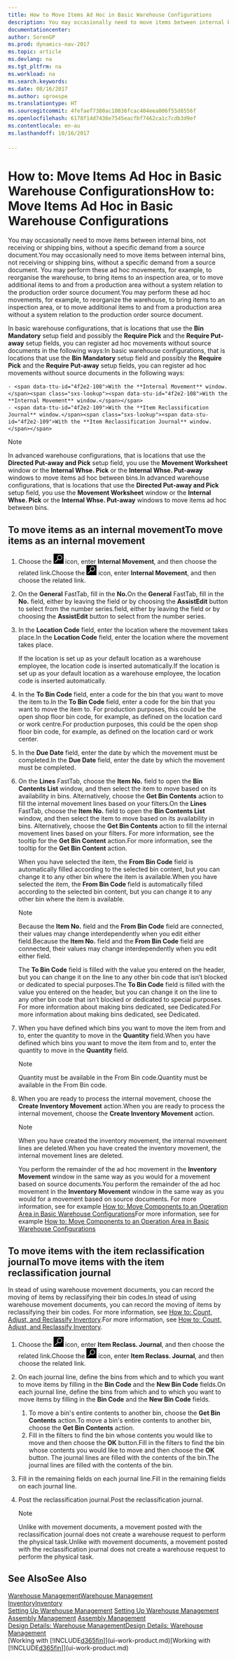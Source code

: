 ```yaml
---
title: How to Move Items Ad Hoc in Basic Warehouse Configurations
description: You may occasionally need to move items between internal bins, not receiving or shipping bins, without a specific demand from a source document. You may perform these ad hoc movements, for example, to reorganise the warehouse, to bring items to an inspection area, or to move additional items to and from a production area without a system relation to the production order source document.
documentationcenter: 
author: SorenGP
ms.prod: dynamics-nav-2017
ms.topic: article
ms.devlang: na
ms.tgt_pltfrm: na
ms.workload: na
ms.search.keywords: 
ms.date: 08/16/2017
ms.author: sgroespe
ms.translationtype: HT
ms.sourcegitcommit: 4fefaef7380ac10836fcac404eea006f55d8556f
ms.openlocfilehash: 6178f14d7436e7545eacfbf7462ca1c7cdb3d9ef
ms.contentlocale: en-au
ms.lasthandoff: 10/16/2017

---
```

# <a name="how-to-move-items-ad-hoc-in-basic-warehouse-configurations"></a><span data-ttu-id="4f2e2-104">How to: Move Items Ad Hoc in Basic Warehouse Configurations</span><span class="sxs-lookup"><span data-stu-id="4f2e2-104">How to: Move Items Ad Hoc in Basic Warehouse Configurations</span></span>
<span data-ttu-id="4f2e2-105">You may occasionally need to move items between internal bins, not receiving or shipping bins, without a specific demand from a source document.</span><span class="sxs-lookup"><span data-stu-id="4f2e2-105">You may occasionally need to move items between internal bins, not receiving or shipping bins, without a specific demand from a source document.</span></span> <span data-ttu-id="4f2e2-106">You may perform these ad hoc movements, for example, to reorganise the warehouse, to bring items to an inspection area, or to move additional items to and from a production area without a system relation to the production order source document.</span><span class="sxs-lookup"><span data-stu-id="4f2e2-106">You may perform these ad hoc movements, for example, to reorganize the warehouse, to bring items to an inspection area, or to move additional items to and from a production area without a system relation to the production order source document.</span></span>  

<span data-ttu-id="4f2e2-107">In basic warehouse configurations, that is locations that use the **Bin Mandatory** setup field and possibly the **Require Pick** and the **Require Put-away** setup fields, you can register ad hoc movements without source documents in the following ways:</span><span class="sxs-lookup"><span data-stu-id="4f2e2-107">In basic warehouse configurations, that is locations that use the **Bin Mandatory** setup field and possibly the **Require Pick** and the **Require Put-away** setup fields, you can register ad hoc movements without source documents in the following ways:</span></span>  

    - <span data-ttu-id="4f2e2-108">With the **Internal Movement** window.</span><span class="sxs-lookup"><span data-stu-id="4f2e2-108">With the **Internal Movement** window.</span></span>  
    - <span data-ttu-id="4f2e2-109">With the **Item Reclassification Journal** window.</span><span class="sxs-lookup"><span data-stu-id="4f2e2-109">With the **Item Reclassification Journal** window.</span></span>  

> [!NOTE]  
>  <span data-ttu-id="4f2e2-110">In advanced warehouse configurations, that is locations that use the **Directed Put-away and Pick** setup field, you use the **Movement Worksheet** window or the **Internal Whse. Pick** or the **Internal Whse. Put-away** windows to move items ad hoc between bins.</span><span class="sxs-lookup"><span data-stu-id="4f2e2-110">In advanced warehouse configurations, that is locations that use the **Directed Put-away and Pick** setup field, you use the **Movement Worksheet** window or the **Internal Whse. Pick** or the **Internal Whse. Put-away** windows to move items ad hoc between bins.</span></span>  

## <a name="to-move-items-as-an-internal-movement"></a><span data-ttu-id="4f2e2-111">To move items as an internal movement</span><span class="sxs-lookup"><span data-stu-id="4f2e2-111">To move items as an internal movement</span></span>  
1.  <span data-ttu-id="4f2e2-112">Choose the ![Search for Page or Report](media/ui-search/search_small.png "Search for Page or Report icon") icon, enter **Internal Movement**, and then choose the related link.</span><span class="sxs-lookup"><span data-stu-id="4f2e2-112">Choose the ![Search for Page or Report](media/ui-search/search_small.png "Search for Page or Report icon") icon, enter **Internal Movement**, and then choose the related link.</span></span>  
2.  <span data-ttu-id="4f2e2-113">On the **General** FastTab, fill in the **No.**</span><span class="sxs-lookup"><span data-stu-id="4f2e2-113">On the **General** FastTab, fill in the **No.**</span></span> <span data-ttu-id="4f2e2-114">field, either by leaving the field or by choosing the **AssistEdit** button to select from the number series.</span><span class="sxs-lookup"><span data-stu-id="4f2e2-114">field, either by leaving the field or by choosing the **AssistEdit** button to select from the number series.</span></span>  
3.  <span data-ttu-id="4f2e2-115">In the **Location Code** field, enter the location where the movement takes place.</span><span class="sxs-lookup"><span data-stu-id="4f2e2-115">In the **Location Code** field, enter the location where the movement takes place.</span></span>  

    <span data-ttu-id="4f2e2-116">If the location is set up as your default location as a warehouse employee, the location code is inserted automatically.</span><span class="sxs-lookup"><span data-stu-id="4f2e2-116">If the location is set up as your default location as a warehouse employee, the location code is inserted automatically.</span></span>  
4.  <span data-ttu-id="4f2e2-117">In the **To Bin Code** field, enter a code for the bin that you want to move the item to.</span><span class="sxs-lookup"><span data-stu-id="4f2e2-117">In the **To Bin Code** field, enter a code for the bin that you want to move the item to.</span></span> <span data-ttu-id="4f2e2-118">For production purposes, this could be the open shop floor bin code, for example, as defined on the location card or work centre.</span><span class="sxs-lookup"><span data-stu-id="4f2e2-118">For production purposes, this could be the open shop floor bin code, for example, as defined on the location card or work center.</span></span>  
5.  <span data-ttu-id="4f2e2-119">In the **Due Date** field, enter the date by which the movement must be completed.</span><span class="sxs-lookup"><span data-stu-id="4f2e2-119">In the **Due Date** field, enter the date by which the movement must be completed.</span></span>  
6.  <span data-ttu-id="4f2e2-120">On the **Lines** FastTab, choose the **Item No.** field to open the **Bin Contents List** window, and then select the item to move based on its availability in bins. Alternatively, choose the **Get Bin Contents** action to fill the internal movement lines based on your filters.</span><span class="sxs-lookup"><span data-stu-id="4f2e2-120">On the **Lines** FastTab, choose the **Item No.** field to open the **Bin Contents List** window, and then select the item to move based on its availability in bins. Alternatively, choose the **Get Bin Contents** action to fill the internal movement lines based on your filters.</span></span> <span data-ttu-id="4f2e2-121">For more information, see the tooltip for the **Get Bin Content** action.</span><span class="sxs-lookup"><span data-stu-id="4f2e2-121">For more information, see the tooltip for the **Get Bin Content** action.</span></span>   

    <span data-ttu-id="4f2e2-122">When you have selected the item, the **From Bin Code** field is automatically filled according to the selected bin content, but you can change it to any other bin where the item is available.</span><span class="sxs-lookup"><span data-stu-id="4f2e2-122">When you have selected the item, the **From Bin Code** field is automatically filled according to the selected bin content, but you can change it to any other bin where the item is available.</span></span>  

    > [!NOTE]  
    >  <span data-ttu-id="4f2e2-123">Because the **Item No.** field and the **From Bin Code** field are connected, their values may change interdependently when you edit either field.</span><span class="sxs-lookup"><span data-stu-id="4f2e2-123">Because the **Item No.** field and the **From Bin Code** field are connected, their values may change interdependently when you edit either field.</span></span>  

    <span data-ttu-id="4f2e2-124">The **To Bin Code** field is filled with the value you entered on the header, but you can change it on the line to any other bin code that isn’t blocked or dedicated to special purposes.</span><span class="sxs-lookup"><span data-stu-id="4f2e2-124">The **To Bin Code** field is filled with the value you entered on the header, but you can change it on the line to any other bin code that isn’t blocked or dedicated to special purposes.</span></span> <span data-ttu-id="4f2e2-125">For more information about making bins dedicated, see Dedicated.</span><span class="sxs-lookup"><span data-stu-id="4f2e2-125">For more information about making bins dedicated, see Dedicated.</span></span>  
7.  <span data-ttu-id="4f2e2-126">When you have defined which bins you want to move the item from and to, enter the quantity to move in the **Quantity** field.</span><span class="sxs-lookup"><span data-stu-id="4f2e2-126">When you have defined which bins you want to move the item from and to, enter the quantity to move in the **Quantity** field.</span></span>  

    > [!NOTE]  
    >  <span data-ttu-id="4f2e2-127">Quantity must be available in the From Bin code.</span><span class="sxs-lookup"><span data-stu-id="4f2e2-127">Quantity must be available in the From Bin code.</span></span>  

8.  <span data-ttu-id="4f2e2-128">When you are ready to process the internal movement, choose the **Create Inventory Movement** action.</span><span class="sxs-lookup"><span data-stu-id="4f2e2-128">When you are ready to process the internal movement, choose the **Create Inventory Movement** action.</span></span>  

    > [!NOTE]  
    >  <span data-ttu-id="4f2e2-129">When you have created the inventory movement, the internal movement lines are deleted.</span><span class="sxs-lookup"><span data-stu-id="4f2e2-129">When you have created the inventory movement, the internal movement lines are deleted.</span></span>  

    <span data-ttu-id="4f2e2-130">You perform the remainder of the ad hoc movement in the **Inventory Movement** window in the same way as you would for a movement based on source documents.</span><span class="sxs-lookup"><span data-stu-id="4f2e2-130">You perform the remainder of the ad hoc movement in the **Inventory Movement** window in the same way as you would for a movement based on source documents.</span></span> <span data-ttu-id="4f2e2-131">For more information, see for example [How to: Move Components to an Operation Area in Basic Warehouse Configurations](warehouse-how-to-move-components-to-an-operation-area-in-basic-warehousing.md)</span><span class="sxs-lookup"><span data-stu-id="4f2e2-131">For more information, see for example [How to: Move Components to an Operation Area in Basic Warehouse Configurations](warehouse-how-to-move-components-to-an-operation-area-in-basic-warehousing.md)</span></span>  

## <a name="to-move-items-with-the-item-reclassification-journal"></a><span data-ttu-id="4f2e2-132">To move items with the item reclassification journal</span><span class="sxs-lookup"><span data-stu-id="4f2e2-132">To move items with the item reclassification journal</span></span>
<span data-ttu-id="4f2e2-133">In stead of using warehouse movement documents, you can record the moving of items by reclassifying their bin codes.</span><span class="sxs-lookup"><span data-stu-id="4f2e2-133">In stead of using warehouse movement documents, you can record the moving of items by reclassifying their bin codes.</span></span> <span data-ttu-id="4f2e2-134">For more information, see [How to: Count, Adjust, and Reclassify Inventory](inventory-how-count-adjust-reclassify.md).</span><span class="sxs-lookup"><span data-stu-id="4f2e2-134">For more information, see [How to: Count, Adjust, and Reclassify Inventory](inventory-how-count-adjust-reclassify.md).</span></span>   
1.  <span data-ttu-id="4f2e2-135">Choose the ![Search for Page or Report](media/ui-search/search_small.png "Search for Page or Report icon") icon, enter **Item Reclass. Journal**, and then choose the related link.</span><span class="sxs-lookup"><span data-stu-id="4f2e2-135">Choose the ![Search for Page or Report](media/ui-search/search_small.png "Search for Page or Report icon") icon, enter **Item Reclass. Journal**, and then choose the related link.</span></span>  
2.  <span data-ttu-id="4f2e2-136">On each journal line, define the bins from which and to which you want to move items by filling in the **Bin Code** and the **New Bin Code** fields.</span><span class="sxs-lookup"><span data-stu-id="4f2e2-136">On each journal line, define the bins from which and to which you want to move items by filling in the **Bin Code** and the **New Bin Code** fields.</span></span>  

    1.  <span data-ttu-id="4f2e2-137">To move a bin's entire contents to another bin, choose the **Get Bin Contents** action.</span><span class="sxs-lookup"><span data-stu-id="4f2e2-137">To move a bin's entire contents to another bin, choose the **Get Bin Contents** action.</span></span>  
    2.  <span data-ttu-id="4f2e2-138">Fill in the filters to find the bin whose contents you would like to move and then choose the **OK** button.</span><span class="sxs-lookup"><span data-stu-id="4f2e2-138">Fill in the filters to find the bin whose contents you would like to move and then choose the **OK** button.</span></span> <span data-ttu-id="4f2e2-139">The journal lines are filled with the contents of the bin.</span><span class="sxs-lookup"><span data-stu-id="4f2e2-139">The journal lines are filled with the contents of the bin.</span></span>  
3.  <span data-ttu-id="4f2e2-140">Fill in the remaining fields on each journal line.</span><span class="sxs-lookup"><span data-stu-id="4f2e2-140">Fill in the remaining fields on each journal line.</span></span>   
4.  <span data-ttu-id="4f2e2-141">Post the reclassification journal.</span><span class="sxs-lookup"><span data-stu-id="4f2e2-141">Post the reclassification journal.</span></span>  

    > [!NOTE]  
    >  <span data-ttu-id="4f2e2-142">Unlike with movement documents, a movement posted with the reclassification journal does not create a warehouse request to perform the physical task.</span><span class="sxs-lookup"><span data-stu-id="4f2e2-142">Unlike with movement documents, a movement posted with the reclassification journal does not create a warehouse request to perform the physical task.</span></span>  

## <a name="see-also"></a><span data-ttu-id="4f2e2-143">See Also</span><span class="sxs-lookup"><span data-stu-id="4f2e2-143">See Also</span></span>  
[<span data-ttu-id="4f2e2-144">Warehouse Management</span><span class="sxs-lookup"><span data-stu-id="4f2e2-144">Warehouse Management</span></span>](warehouse-manage-warehouse.md)  
[<span data-ttu-id="4f2e2-145">Inventory</span><span class="sxs-lookup"><span data-stu-id="4f2e2-145">Inventory</span></span>](inventory-manage-inventory.md)  
<span data-ttu-id="4f2e2-146">[Setting Up Warehouse Management](warehouse-setup-warehouse.md)   </span><span class="sxs-lookup"><span data-stu-id="4f2e2-146">[Setting Up Warehouse Management](warehouse-setup-warehouse.md)   </span></span>  
<span data-ttu-id="4f2e2-147">[Assembly Management](assembly-assemble-items.md)  </span><span class="sxs-lookup"><span data-stu-id="4f2e2-147">[Assembly Management](assembly-assemble-items.md)  </span></span>  
[<span data-ttu-id="4f2e2-148">Design Details: Warehouse Management</span><span class="sxs-lookup"><span data-stu-id="4f2e2-148">Design Details: Warehouse Management</span></span>](design-details-warehouse-management.md)  
<span data-ttu-id="4f2e2-149">[Working with [!INCLUDE[d365fin](includes/d365fin_md.md)]](ui-work-product.md)</span><span class="sxs-lookup"><span data-stu-id="4f2e2-149">[Working with [!INCLUDE[d365fin](includes/d365fin_md.md)]](ui-work-product.md)</span></span>

